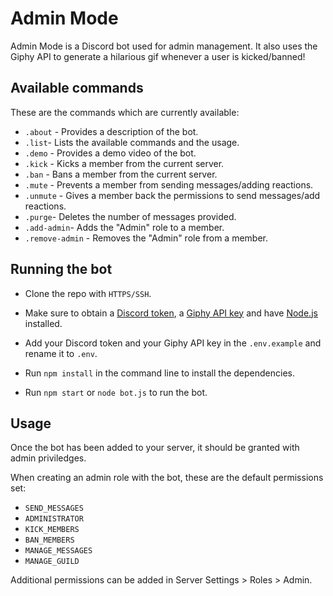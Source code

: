 # Admin Mode

Admin Mode is a Discord bot used for admin management. It also uses the Giphy API to generate a hilarious gif whenever a user is kicked/banned!

## Available commands

These are the commands which are currently available:
- `.about` - Provides a description of the bot.
- `.list`- Lists the available commands and the usage.
- `.demo` - Provides a demo video of the bot.
- `.kick` - Kicks a member from the current server.
- `.ban` - Bans a member from the current server.
- `.mute` - Prevents a member from sending messages/adding reactions.
- `.unmute` - Gives a member back the permissions to send messages/add reactions.
- `.purge`- Deletes the number of messages provided.
- `.add-admin`- Adds the "Admin" role to a member.
- `.remove-admin` - Removes the "Admin" role from a member.

## Running the bot

- Clone the repo with `HTTPS/SSH`.

- Make sure to obtain a [Discord token](https://discord.com/developers/applications/), a [Giphy API key](https://developers.giphy.com/dashboard/) and have [Node.js](https://nodejs.org/) installed.

- Add your Discord token and your Giphy API key in the `.env.example` and rename it to `.env`.

- Run `npm install` in the command line to install the dependencies.

- Run `npm start` or `node bot.js` to run the bot.

## Usage

Once the bot has been added to your server, it should be granted with admin priviledges.

When creating an admin role with the bot, these are the default permissions set:
- `SEND_MESSAGES`
- `ADMINISTRATOR`
- `KICK_MEMBERS`
- `BAN_MEMBERS`
- `MANAGE_MESSAGES`
- `MANAGE_GUILD`

Additional permissions can be added in Server Settings > Roles > Admin.